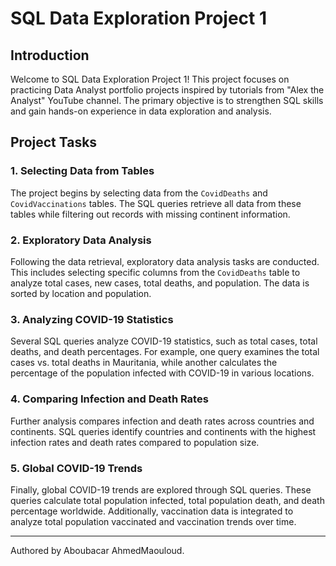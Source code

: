 # SQL Data Exploration Project 1

## Introduction

Welcome to SQL Data Exploration Project 1! This project focuses on practicing Data Analyst portfolio projects inspired by tutorials from "Alex the Analyst" YouTube channel. The primary objective is to strengthen SQL skills and gain hands-on experience in data exploration and analysis.

## Project Tasks

### 1. Selecting Data from Tables
The project begins by selecting data from the `CovidDeaths` and `CovidVaccinations` tables. The SQL queries retrieve all data from these tables while filtering out records with missing continent information.

### 2. Exploratory Data Analysis
Following the data retrieval, exploratory data analysis tasks are conducted. This includes selecting specific columns from the `CovidDeaths` table to analyze total cases, new cases, total deaths, and population. The data is sorted by location and population.

### 3. Analyzing COVID-19 Statistics
Several SQL queries analyze COVID-19 statistics, such as total cases, total deaths, and death percentages. For example, one query examines the total cases vs. total deaths in Mauritania, while another calculates the percentage of the population infected with COVID-19 in various locations.

### 4. Comparing Infection and Death Rates
Further analysis compares infection and death rates across countries and continents. SQL queries identify countries and continents with the highest infection rates and death rates compared to population size.

### 5. Global COVID-19 Trends
Finally, global COVID-19 trends are explored through SQL queries. These queries calculate total population infected, total population death, and death percentage worldwide. Additionally, vaccination data is integrated to analyze total population vaccinated and vaccination trends over time.

---
Authored by Aboubacar AhmedMaouloud.
